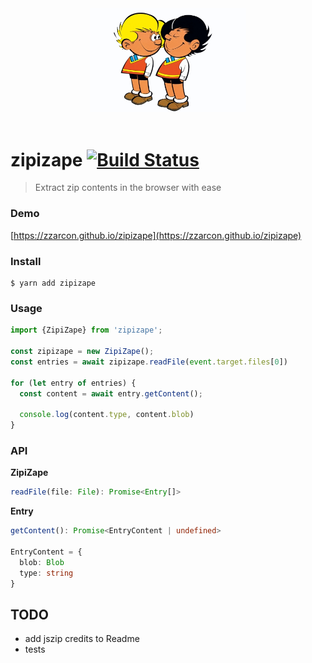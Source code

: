 <div align="center">
  <img src="logo.jpg" alt="Logo" width="250">
  <br><br>
</div>

# zipizape [![Build Status](https://travis-ci.org/zzarcon/zipizape.svg?branch=master)](https://travis-ci.org/zzarcon/zipizape)
> Extract zip contents in the browser with ease

### Demo

[https://zzarcon.github.io/zipizape](https://zzarcon.github.io/zipizape)

### Install

```
$ yarn add zipizape
```

### Usage

```typescript
import {ZipiZape} from 'zipizape';

const zipizape = new ZipiZape();
const entries = await zipizape.readFile(event.target.files[0])

for (let entry of entries) {
  const content = await entry.getContent();

  console.log(content.type, content.blob)
}
```

### API

**ZipiZape**

```typescript
readFile(file: File): Promise<Entry[]>
```

**Entry**

```typescript
getContent(): Promise<EntryContent | undefined>

EntryContent = {
  blob: Blob
  type: string
}
```


## TODO 

* add jszip credits to Readme
* tests